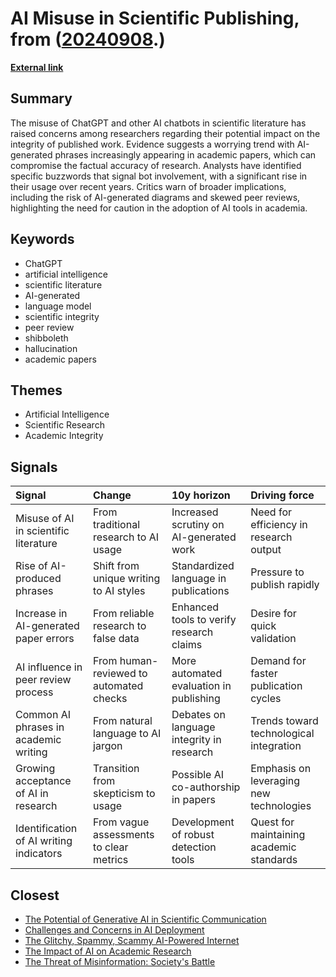 # __AI Misuse in Scientific Publishing__, from ([20240908](https://kghosh.substack.com/p/20240908).)

__[External link](https://www.scientificamerican.com/article/chatbots-have-thoroughly-infiltrated-scientific-publishing/)__



## Summary

The misuse of ChatGPT and other AI chatbots in scientific literature has raised concerns among researchers regarding their potential impact on the integrity of published work. Evidence suggests a worrying trend with AI-generated phrases increasingly appearing in academic papers, which can compromise the factual accuracy of research. Analysts have identified specific buzzwords that signal bot involvement, with a significant rise in their usage over recent years. Critics warn of broader implications, including the risk of AI-generated diagrams and skewed peer reviews, highlighting the need for caution in the adoption of AI tools in academia.

## Keywords

* ChatGPT
* artificial intelligence
* scientific literature
* AI-generated
* language model
* scientific integrity
* peer review
* shibboleth
* hallucination
* academic papers

## Themes

* Artificial Intelligence
* Scientific Research
* Academic Integrity

## Signals

| Signal                                  | Change                                  | 10y horizon                               | Driving force                            |
|:----------------------------------------|:----------------------------------------|:------------------------------------------|:-----------------------------------------|
| Misuse of AI in scientific literature   | From traditional research to AI usage   | Increased scrutiny on AI-generated work   | Need for efficiency in research output   |
| Rise of AI-produced phrases             | Shift from unique writing to AI styles  | Standardized language in publications     | Pressure to publish rapidly              |
| Increase in AI-generated paper errors   | From reliable research to false data    | Enhanced tools to verify research claims  | Desire for quick validation              |
| AI influence in peer review process     | From human-reviewed to automated checks | More automated evaluation in publishing   | Demand for faster publication cycles     |
| Common AI phrases in academic writing   | From natural language to AI jargon      | Debates on language integrity in research | Trends toward technological integration  |
| Growing acceptance of AI in research    | Transition from skepticism to usage     | Possible AI co-authorship in papers       | Emphasis on leveraging new technologies  |
| Identification of AI writing indicators | From vague assessments to clear metrics | Development of robust detection tools     | Quest for maintaining academic standards |

## Closest

* [The Potential of Generative AI in Scientific Communication](60f3a64993d5e355561c59e5d641bec9)
* [Challenges and Concerns in AI Deployment](382e9ebc1e518ee49e541da1e6b5f8af)
* [The Glitchy, Spammy, Scammy AI-Powered Internet](b30a4282af9e53ca673438a8223d9525)
* [The Impact of AI on Academic Research](04ea36e5447d3914bd8e463d50f2715f)
* [The Threat of Misinformation: Society's Battle](9787333cafcd0252d71a9bff845ad093)